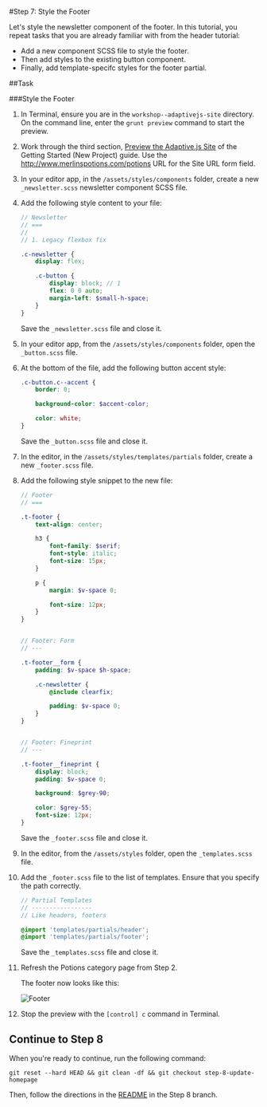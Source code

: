 #Step 7: Style the Footer

Let's style the newsletter component of the footer. In this tutorial, you repeat tasks that you are already familiar with from the header tutorial:

* Add a new component SCSS file to style the footer. 
* Then add styles to the existing button component. 
* Finally, add template-specifc styles for the footer partial.

##Task

###Style the Footer

1. In Terminal, ensure you are in the `workshop--adaptivejs-site` directory. On the command line, enter the `grunt preview` command to start the preview.
2. Work through the third section, [Preview the Adaptive.js Site](https://cloud.mobify.com/docs/adaptivejs/getting-started/new-project/#/start-adaptivejs-server) of the Getting Started (New Project) guide. Use the http://www.merlinspotions.com/potions URL for the Site URL form field.
3. In your editor app, in the `/assets/styles/components` folder, create a new `_newsletter.scss` newsletter component SCSS file.
4. Add the following style content to your file:

    ```SCSS
    // Newsletter
    // ===
    //
    // 1. Legacy flexbox fix

    .c-newsletter {
        display: flex;

        .c-button {
            display: block; // 1
            flex: 0 0 auto;
            margin-left: $small-h-space;
        }
    }
    ```
    Save the `_newsletter.scss` file and close it.

5. In your editor app, from the `/assets/styles/components` folder, open the `_button.scss` file.

6. At the bottom of the file, add the following button accent style:

    ```SCSS
    .c-button.c--accent {
        border: 0;

        background-color: $accent-color;

        color: white;
    }
    ```
    
    Save the `_button.scss` file and close it.

7. In the editor, in the `/assets/styles/templates/partials` folder, create a new `_footer.scss` file.

8. Add the following style snippet to the new file:

    ```SCSS
    // Footer
    // ===

    .t-footer {
        text-align: center;

        h3 {
            font-family: $serif;
            font-style: italic;
            font-size: 15px;
        }

        p {
            margin: $v-space 0;

            font-size: 12px;
        }
    }


    // Footer: Form
    // ---

    .t-footer__form {
        padding: $v-space $h-space;

        .c-newsletter {
            @include clearfix;

            padding: $v-space 0;
        }
    }


    // Footer: Fineprint
    // ---

    .t-footer__fineprint {
        display: block;
        padding: $v-space 0;

        background: $grey-90;

        color: $grey-55;
        font-size: 12px;
    }
    ```
    
    Save the `_footer.scss` file and close it.

9. In the editor, from the `/assets/styles` folder, open the `_templates.scss` file.
10. Add the `_footer.scss` file to the list of templates. Ensure that you specify the path correctly.

    ```SCSS
    // Partial Templates
    // -----------------
    // Like headers, footers

    @import 'templates/partials/header';
    @import 'templates/partials/footer';
    ```
    Save the `_templates.scss` file and close it.

11. Refresh the Potions category page from Step 2.

    The footer now looks like this:

    ![Footer](https://s3.amazonaws.com/uploads.hipchat.com/15359/64553/KcuPmBLRbJMAG0Y/Screen%20Shot%202015-01-19%20at%201.28.56%20PM.png)


12. Stop the preview with the `[control] c` command in Terminal.

## Continue to Step 8

When you're ready to continue, run the following command:

```
git reset --hard HEAD && git clean -df && git checkout step-8-update-homepage
```

Then, follow the directions in the  [README](https://github.com/mobify/workshop--adaptivejs-site/blob/step-8-update-homepage/README.md) in the Step 8 branch.

